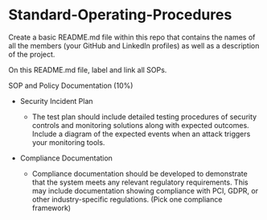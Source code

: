 # Standard-Operating-Procedures

Create a basic README.md file within this repo that contains the names of all the members (your GitHub and LinkedIn profiles) as well as a description of the project.

On this README.md file, label and link all SOPs.


SOP and Policy Documentation (10%)
- Security Incident Plan
     - The test plan should include detailed testing procedures of security controls and monitoring solutions along with expected outcomes.
Include a diagram of the expected events when an attack triggers your monitoring tools.

- Compliance Documentation
     - Compliance documentation should be developed to demonstrate that the system meets any relevant regulatory requirements.
This may include documentation showing compliance with PCI, GDPR, or other industry-specific regulations. (Pick one compliance framework)
